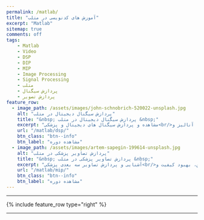 ```yaml
---
permalink: /matlab/
title: "آموزش های کدنویسی در متلب"
excerpt: "Matlab"
sitemap: true
comments: off
tags:
    - Matlab
    - Video
    - DSP
    - DIP
    - MIP
    - Image Processing
    - Signal Processing
    - متلب
    - پردازش سیگنال
    - پردازش تصویر
feature_row:
  - image_path: /assets/images/john-schnobrich-520022-unsplash.jpg
    alt: "پردازش سیگنال دیجیتال در متلب"
    title: "&nbsp; پردازش سیگنال دیجیتال در متلب &nbsp;"
    excerpt: "مشاهده و پردازش سیگنال های دیجیتال و پزشکی<br/>فیلتر، حذف نویز، آنالیز و ..."
    url: "/matlab/dsp/"
    btn_class: "btn--info"
    btn_label: "مشاهده دوره"
  - image_path: /assets/images/artem-sapegin-199614-unsplash.jpg
    alt: "پردازش تصاویر پزشکی در متلب"
    title: "&nbsp; پردازش تصاویر پزشکی در متلب &nbsp;"
    excerpt: "آشنایی و پردازش تصاویر سه بعدی پزشکی<br/>خواندن و نوشتن، بهبود کیفیت و ..."
    url: "/matlab/mip/"
    btn_class: "btn--info"
    btn_label: "مشاهده دوره"
---
```


-------------------------------------

{% include feature_row  type="right" %}

-------------------------------------

<!-- <div class="well">

<a href="https://daneshjoy.ir/matlabdsp/" target="_blank" class="btn btn--info btn-lg" role="button"><font size="+2"> پردازش سیگنال دیجیتال در متلب </font></a>

<a href="https://daneshjoy.ir/matlabmip/" target="_blank" class="btn btn--info btn-lg" role="button"><font size="+2"> پردازش تصاویر پزشکی در متلب </font></a>
</div> -->

<!-- <a href="https://daneshjoy.ir/matlabdsp/" target="_blank"> پردازش سیگنال دیجیتال در متلب </a> -->
